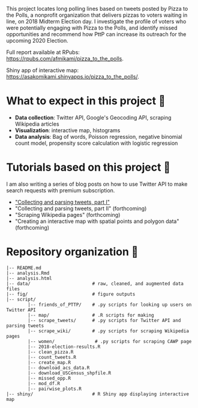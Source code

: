 
This project locates long polling lines based on tweets posted by Pizza to the Polls, a nonprofit organization that delivers pizzas to voters waiting in line, on 2018 Midterm Election day. I investigate the profile of voters who were potentially engaging with Pizza to the Polls, and identify missed opportunities and recommend how PttP can increase its outreach for the upcoming 2020 Election. 

Full report available at RPubs: https://rpubs.com/afmikami/pizza_to_the_polls.

Shiny app of interactive map: https://asakomikami.shinyapps.io/pizza_to_the_polls/.

# What to expect in this project 🍕

- **Data collection**: Twitter API, Google's Geocoding API, scraping Wikipedia articles
- **Visualization**: interactive map, histograms
- **Data analysis**: Bag of words, Poisson regression, negative binomial count model, propensity score calculation with logistic regression


# Tutorials based on this project 🍕

I am also writing a series of blog posts on how to use Twitter API to make search requests with premium subscription. 

- ["Collecting and parsing tweets, part I"](https://asakomikami.com/2019/05/29/webscraping-twitter-part1/)
- "Collecting and parsing tweets, part II" (forthcoming)
- "Scraping Wikipedia pages" (forthcoming)
- "Creating an interactive map with spatial points and polygon data" (forthcoming)

# Repository organization 🍕

```
|-- README.md
|-- analysis.Rmd
|-- analysis.html
|-- data/                       # raw, cleaned, and augmented data files
|-- fig/                        # figure outputs 
|-- script/     
        |-- friends_of_PTTP/    # .py scripts for looking up users on Twitter API
        |-- map/                # .R scripts for making
        |-- scrape_tweets/      # .py scripts for Twitter API and parsing tweets
        |-- scrape_wiki/        # .py scripts for scraping Wikipedia pages 
        |-- women/               # .py scripts for scraping CAWP page
        |-- 2018-election-results.R
        |-- clean_pizza.R
        |-- count_tweets.R
        |-- create_map.R
        |-- download_acs_data.R
        |-- download_USCensus_shpfile.R 
        |-- missed_opp.R
        |-- mod_df.R
        |-- pairwise_plots.R
|-- shiny/                      # R Shiny app displaying interactive map 
```
